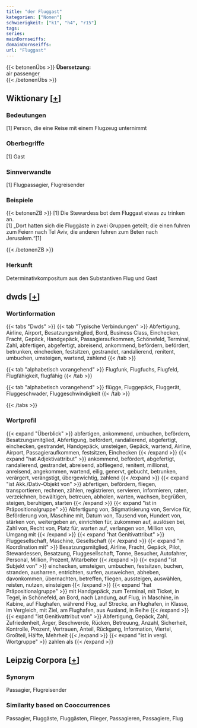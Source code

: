 ```yaml
---
title: "der Fluggast"
kategorien: ["Nomen"]
schwierigkeit: ["k1", "h4", "r15"]
tags:
series:
mainDornseiffs:
domainDornseiffs:
url: "Fluggast"
---
```


{{< betonenÜbs >}}
**Übersetzung:**  
air passenger  
{{< /betonenÜbs >}}

## Wiktionary [[+](https://de.wiktionary.org/wiki/Fluggast)]

### Bedeutungen
[1] Person, die eine Reise mit einem Flugzeug unternimmt  

### Oberbegriffe
[1] Gast  

### Sinnverwandte
[1] Flugpassagier, Flugreisender  

### Beispiele
{{< betonenZB >}}
[1] Die Stewardess bot dem Fluggast etwas zu trinken an.  
[1] „Dort hatten sich die Fluggäste in zwei Gruppen geteilt; die einen fuhren zum Feiern nach Tel Aviv, die anderen fuhren zum Beten nach Jerusalem.“[1]  

{{< /betonenZB >}}
### Herkunft
Determinativkompositum aus den Substantiven Flug und Gast  



## dwds [[+](https://www.dwds.de/wb/Fluggast)]

### Wortinformation
{{< tabs "Dwds" >}}
{{< tab "Typische Verbindungen" >}}
Abfertigung, Airline, Airport, Besatzungsmitglied, Bord, Business Class, Einchecken, Fracht, Gepäck, Handgepäck, Passagieraufkommen, Schönefeld, Terminal, Zahl, abfertigen, abgefertigt, abreisend, ankommend, befördern, befördert, betrunken, einchecken, festsitzen, gestrandet, randalierend, renitent, umbuchen, umsteigen, wartend, zahlend
{{< /tab >}}

{{< tab "alphabetisch vorangehend" >}}
Flugfunk, Flugfuchs, Flugfeld, Flugfähigkeit, flugfähig
{{< /tab >}}

{{< tab "alphabetisch vorangehend" >}}
flügge, Fluggepäck, Fluggerät, Fluggeschwader, Fluggeschwindigkeit
{{< /tab >}}

{{< /tabs >}}

### Wortprofil
{{< expand "Überblick" >}} abfertigen, ankommend, umbuchen, befördern, Besatzungsmitglied, Abfertigung, befördert, randalierend, abgefertigt, einchecken, gestrandet, Handgepäck, umsteigen, Gepäck, wartend, Airline, Airport, Passagieraufkommen, festsitzen, Einchecken {{< /expand >}}
{{< expand "hat Adjektivattribut" >}} ankommend, befördert, abgefertigt, randalierend, gestrandet, abreisend, abfliegend, renitent, millionst, anreisend, angekommen, wartend, eilig, genervt, gebucht, betrunken, verärgert, verängstigt, übergewichtig, zahlend {{< /expand >}}
{{< expand "ist Akk./Dativ-Objekt von" >}} abfertigen, befördern, fliegen, transportieren, rechnen, zählen, registrieren, servieren, informieren, raten, verzeichnen, bewältigen, betreuen, abholen, warten, wachsen, begrüßen, steigen, beruhigen, starten {{< /expand >}}
{{< expand "ist in Präpositionalgruppe" >}} Abfertigung von, Stigmatisierung von, Service für, Beförderung von, Maschine mit, Datum von, Tausend von, Hundert von, stärken von, weitergeben an, einrichten für, zukommen auf, auslösen bei, Zahl von, Recht von, Platz für, warten auf, verlangen von, Million von, Umgang mit {{< /expand >}}
{{< expand "hat Genitivattribut" >}} Fluggesellschaft, Maschine, Gesellschaft {{< /expand >}}
{{< expand "in Koordination mit" >}} Besatzungsmitglied, Airline, Fracht, Gepäck, Pilot, Stewardessen, Besatzung, Fluggesellschaft, Tonne, Besucher, Autofahrer, Personal, Million, Prozent, Mitarbeiter {{< /expand >}}
{{< expand "ist Subjekt von" >}} einchecken, umsteigen, umbuchen, festsitzen, buchen, stranden, ausharren, entrichten, surfen, ausweichen, abheben, davonkommen, übernachten, betreffen, fliegen, aussteigen, auswählen, reisten, nutzen, einsteigen {{< /expand >}}
{{< expand "hat Präpositionalgruppe" >}} mit Handgepäck, zum Terminal, mit Ticket, in Tegel, in Schönefeld, an Bord, nach Landung, auf Flug, in Maschine, in Kabine, auf Flughafen, während Flug, auf Strecke, an Flughafen, in Klasse, im Vergleich, mit Ziel, am Flughafen, aus Ausland, in Reihe {{< /expand >}}
{{< expand "ist Genitivattribut von" >}} Abfertigung, Gepäck, Zahl, Zufriedenheit, Ärger, Beschwerde, Rücken, Betreuung, Anzahl, Sicherheit, Kontrolle, Prozent, Vertrauen, Anteil, Rückgang, Information, Viertel, Großteil, Hälfte, Mehrheit {{< /expand >}}
{{< expand "ist in vergl. Wortgruppe" >}} zahlen als {{< /expand >}}

## Leipzig Corpora [[+](https://corpora.uni-leipzig.de/en/res?word=Fluggast&corpusId=deu_newscrawl-public_2018)]


### Synonym
Passagier, Flugreisender


### Similarity based on Cooccurrences
Passagier, Fluggäste, Fluggästen, Flieger, Passagieren, Passagiere, Flug

